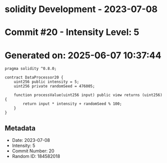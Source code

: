 ﻿# solidity Development - 2023-07-08
# Commit #20 - Intensity Level: 5
# Generated on: 2025-06-07 10:37:44
```solidity
pragma solidity ^0.8.0;

contract DataProcessor20 {
    uint256 public intensity = 5;
    uint256 private randomSeed = 476005;

    function processValue(uint256 input) public view returns (uint256) {
        return input * intensity + randomSeed % 100;
    }
}
```
## Metadata
- Date: 2023-07-08
- Intensity: 5
- Commit Number: 20
- Random ID: 184582018

